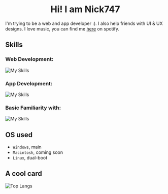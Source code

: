<div align="center">

  <h1>Hi! I am Nick747</h1>
</div>
 
I'm trying to be a web and app developer :). I also help friends with UI & UX designs. I love music, you can find me [here](https://open.spotify.com/user/3gsp4ck6hfgo0qh8onpkp8sf6?si=4ZX0hl2IRJ6nnakGefbo_Q) on spotify.

## Skills
### Web Development:
![My Skills](https://skillicons.dev/icons?i=html,js,css)
### App Development:
![My Skills](https://skillicons.dev/icons?i=flutter,dart)
### Basic Familiarity with:
![My Skills](https://skillicons.dev/icons?i=python,c,cpp,kotlin,react,tailwind,svelte,astro)

## OS used
- `Windows`, main
- `Macintosh`, coming soon
- `Linux`, dual-boot

## A cool card
![Top Langs](https://github-readme-stats.vercel.app/api/top-langs/?username=nick747&layout=compact&theme=gruvbox)
